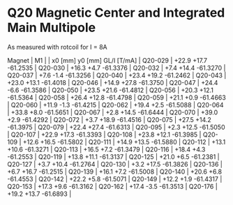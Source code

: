 Q20 Magnetic Center and Integrated Main Multipole
=================================================

As measured with rotcoil for I =   8A

Magnet  |             M1               |
        | x0 [mm]  y0 [mm] GL/I [T/mA] |
Q20-029 |   +22.9    +17.7   -61.2535  |
Q20-030 |   +16.3     +4.7   -61.3376  |
Q20-032 |    +7.4    +14.4   -61.3270  |
Q20-037 |    +7.6     -1.4   -61.3256  |
Q20-040 |   +23.4    +19.2   -61.2462  |
Q20-043 |   +23.0    +13.1   -61.4018  |
Q20-046 |   +14.9    +27.8   -61.3750  |
Q20-047 |   +24.4     -6.6   -61.3586  |
Q20-050 |   +23.5    +21.6   -61.4812  |
Q20-056 |   +20.3    +12.1   -61.5364  |
Q20-058 |   +26.4    +12.8   -61.4798  |
Q20-059 |   +21.1     +0.9   -61.4663  |
Q20-060 |   +11.9     -1.3   -61.4215  |
Q20-062 |   +19.4     +2.5   -61.5088  |
Q20-064 |   +33.8     +8.0   -61.5651  |
Q20-067 |    +2.8    +14.5   -61.6444  |
Q20-070 |   +39.0     +2.9   -61.4292  |
Q20-072 |    +3.7    +18.9   -61.4516  |
Q20-075 |   +27.5    +14.2   -61.3975  |
Q20-079 |   +22.4    +27.4   -61.6313  |
Q20-095 |    +2.3    +12.5   -61.5050  |
Q20-107 |   +22.9    +17.3   -61.3393  |
Q20-108 |   +23.8    +12.1   -61.3985  |
Q20-109 |   +12.6    +16.5   -61.5802  |
Q20-111 |   +14.9    +13.5   -61.5880  |
Q20-112 |   +13.1    +10.6   -61.3271  |
Q20-113 |   +16.5     +7.2   -61.3479  |
Q20-116 |   +18.4     +4.3   -61.2553  |
Q20-119 |   +13.8    +11.1   -61.3137  |
Q20-125 |   +21.0     +6.5   -61.2381  |
Q20-127 |    +3.7    +10.4   -61.2764  |
Q20-130 |    +3.2    +17.5   -61.3826  |
Q20-136 |    +6.7    +16.7   -61.2515  |
Q20-139 |   +16.1     +7.2   -61.5008  |
Q20-140 |   +20.6     +6.8   -61.4553  |
Q20-142 |   +22.2     +5.8   -61.5071  |
Q20-149 |   +12.2     +1.9   -61.4317  |
Q20-153 |   +17.3     +9.6   -61.3162  |
Q20-162 |   +17.4     -3.5   -61.3513  |
Q20-176 |   +19.2    +13.7   -61.6893  |
